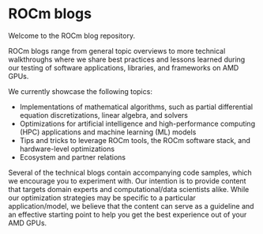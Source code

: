 # ROCm blogs

Welcome to the ROCm blog repository.

ROCm blogs range from general topic overviews to more technical walkthroughs where we share best
practices and lessons learned during our testing of software applications, libraries, and frameworks on
AMD GPUs.

We currently showcase the following topics:

* Implementations of mathematical algorithms, such as partial differential equation discretizations,
  linear algebra, and solvers
* Optimizations for artificial intelligence and high-performance computing (HPC) applications
  and machine learning (ML) models
* Tips and tricks to leverage ROCm tools, the ROCm software stack, and hardware-level optimizations
* Ecosystem and partner relations

Several of the technical blogs contain accompanying code samples, which we encourage you to
experiment with. Our intention is to provide content that targets domain experts and
computational/data scientists alike. While our optimization strategies may be specific to a particular
application/model, we believe that the content can serve as a guideline and an effective starting point to help
you get the best experience out of your AMD GPUs.
